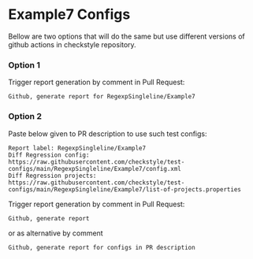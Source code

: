 # Example7 Configs

Bellow are two options that will do the same but use different versions
of github actions in checkstyle repository.


### Option 1
Trigger report generation by comment in Pull Request:
```
Github, generate report for RegexpSingleline/Example7
```

### Option 2

Paste below given to PR description to use such test configs:
```
Report label: RegexpSingleline/Example7
Diff Regression config: https://raw.githubusercontent.com/checkstyle/test-configs/main/RegexpSingleline/Example7/config.xml
Diff Regression projects: https://raw.githubusercontent.com/checkstyle/test-configs/main/RegexpSingleline/Example7/list-of-projects.properties
```

Trigger report generation by comment in Pull Request:
```
Github, generate report
```
or as alternative by comment
```
Github, generate report for configs in PR description
```
